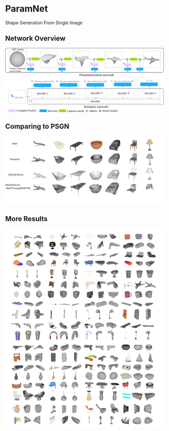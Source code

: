 # ParamNet
Shape Generation From Single Image
## Network Overview
![overview](./doc/PG2018/img/net/overview_redraw.png)
## Comparing to PSGN
![overview](./doc/PG2018/img/res/res.png)
## More Results
![results](./doc/PG2018/img/more_res/res.png)

